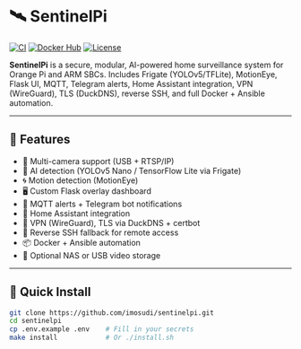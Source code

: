 # 🛰️ SentinelPi

[![CI](https://github.com/imosudi/sentinelpi/actions/workflows/ci.yml/badge.svg)](https://github.com/imosudi/sentinelpi/actions)
[![Docker Hub](https://img.shields.io/docker/pulls/imosudi/flask-ui?label=flask-ui)](https://hub.docker.com/r/yourdockerhub/flask-ui)
[![License](https://img.shields.io/github/license/imosudi/sentinelpi)](LICENSE)

**SentinelPi** is a secure, modular, AI-powered home surveillance system for Orange Pi and ARM SBCs. Includes Frigate (YOLOv5/TFLite), MotionEye, Flask UI, MQTT, Telegram alerts, Home Assistant integration, VPN (WireGuard), TLS (DuckDNS), reverse SSH, and full Docker + Ansible automation.

---

## 🔧 Features

- 🎥 Multi-camera support (USB + RTSP/IP)
- 🧠 AI detection (YOLOv5 Nano / TensorFlow Lite via Frigate)
- 🌀 Motion detection (MotionEye)
- 🖥️ Custom Flask overlay dashboard
- 🔔 MQTT alerts + Telegram bot notifications
- 🏡 Home Assistant integration
- 🔐 VPN (WireGuard), TLS via DuckDNS + certbot
- 🔁 Reverse SSH fallback for remote access
- 📦 Docker + Ansible automation
- 💾 Optional NAS or USB video storage

---

## 🚀 Quick Install

```bash
git clone https://github.com/imosudi/sentinelpi.git
cd sentinelpi
cp .env.example .env    # Fill in your secrets
make install            # Or ./install.sh

